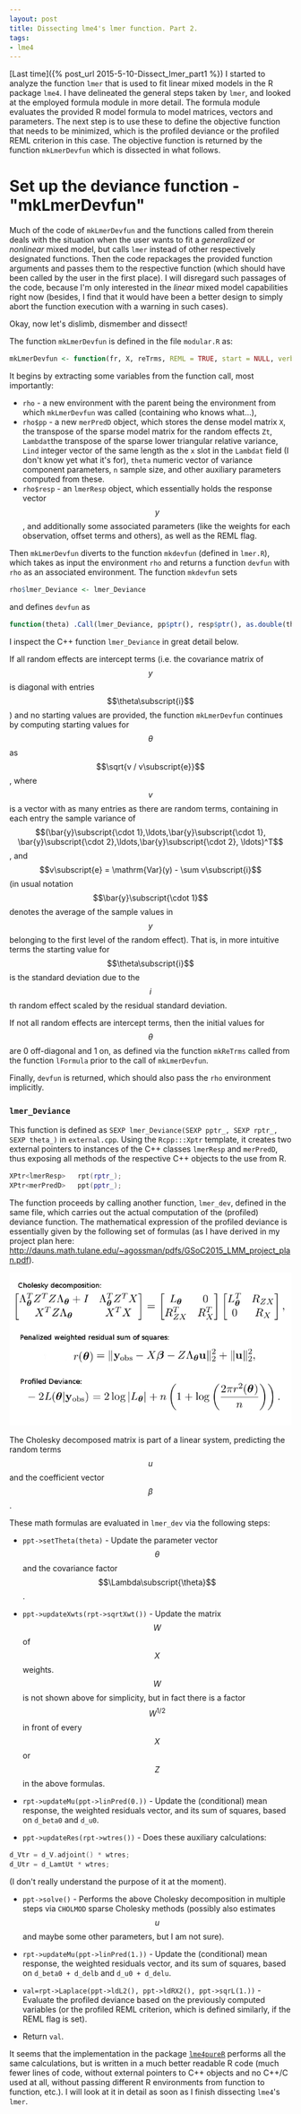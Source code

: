 ```yaml
---
layout: post
title: Dissecting lme4's lmer function. Part 2.
tags:
- lme4
---
```


[Last time]({% post_url 2015-5-10-Dissect_lmer_part1 %}) I started to analyze the function `lmer` that is used to fit linear mixed models in the R package `lme4`. I have delineated the general steps taken by `lmer`, and looked at the employed formula module in more detail. The formula module evaluates the provided R model formula to model matrices, vectors and parameters. The next step is to use these to define the objective function that needs to be minimized, which is the profiled deviance or the profiled REML criterion in this case. The objective function is returned by the function `mkLmerDevfun` which is dissected in what follows.

# Set up the deviance function - "mkLmerDevfun"

Much of the code of `mkLmerDevfun` and the functions called from therein deals with the situation when the user wants to fit a *generalized* or *nonlinear* mixed model, but calls `lmer` instead of other respectively designated functions. Then the code repackages the provided function arguments and passes them to the respective function (which should have been called by the user in the first place). I will disregard such passages of the code, because I'm only interested in the *linear* mixed model capabilities right now (besides, I find that it would have been a better design to simply abort the function execution with a warning in such cases).

Okay, now let's dislimb, dismember and dissect!

The function `mkLmerDevfun` is defined in the file `modular.R` as:

```R
mkLmerDevfun <- function(fr, X, reTrms, REML = TRUE, start = NULL, verbose=0, control=lmerControl(), ...)
```

It begins by extracting some variables from the function call, most importantly: 

* `rho` - a new environment with the parent being the environment from which `mkLmerDevfun` was called (containing who knows what...),
* `rho$pp` - a new `merPredD` object, which stores the dense model matrix `X`, the transpose of the sparse model matrix for the random effects `Zt`, `Lambdat`the transpose of the sparse lower triangular relative variance, `Lind` integer vector of the same length as the `x` slot in the `Lambdat` field (I don't know yet what it's for), `theta` numeric vector of variance component parameters, `n` sample size, and other auxiliary parameters computed from these.
* `rho$resp` - an `lmerResp` object, which essentially holds the response vector $$y$$, and additionally some associated parameters (like the weights for each observation, offset terms and others), as well as the REML flag.

Then `mkLmerDevfun` diverts to the function `mkdevfun` (defined in `lmer.R`), which takes as input the environment `rho` and returns a function `devfun` with `rho` as an associated environment. The function `mkdevfun` sets 

```R
rho$lmer_Deviance <- lmer_Deviance
``` 

and defines `devfun` as 

```R
function(theta) .Call(lmer_Deviance, pp$ptr(), resp$ptr(), as.double(theta))
```

I inspect the C++ function `lmer_Deviance` in great detail below.

If all random effects are intercept terms (i.e. the covariance matrix of $$y$$ is diagonal with entries $$\theta\subscript{i}$$) and no starting values are provided, the function `mkLmerDevfun` continues by computing starting values for $$\theta$$ as $$\sqrt{v / v\subscript{e}}$$, where $$v$$ is a vector with as many entries as there are random terms, containing in each entry the sample variance of $$(\bar{y}\subscript{\cdot 1},\ldots,\bar{y}\subscript{\cdot 1}, \bar{y}\subscript{\cdot 2},\ldots,\bar{y}\subscript{\cdot 2}, \ldots)^T$$, and $$v\subscript{e} = \mathrm{Var}(y) - \sum v\subscript{i}$$ (in usual notation $$\bar{y}\subscript{\cdot 1}$$ denotes the average of the sample values in $$y$$ belonging to the first level of the random effect). That is, in more intuitive terms the starting value for $$\theta\subscript{i}$$ is the standard deviation due to the $$i$$th random effect scaled by the residual standard deviation. 

If not all random effects are intercept terms, then the initial values for $$\theta$$ are 0 off-diagonal and 1 on, as defined via the function `mkReTrms` called from the function `lFormula` prior to the call of `mkLmerDevfun`.

Finally, `devfun` is returned, which should also pass the `rho` environment implicitly.

### `lmer_Deviance`

This function is defined as `SEXP lmer_Deviance(SEXP pptr_, SEXP rptr_, SEXP theta_)` in `external.cpp`.
Using the `Rcpp:::Xptr` template, it creates two external pointers to instances of the C++ classes `lmerResp` and `merPredD`, thus exposing all methods of the respective C++ objects to the use from R.

```C++
XPtr<lmerResp>   rpt(rptr_);
XPtr<merPredD>   ppt(pptr_);
```

The function proceeds by calling another function, `lmer_dev`, defined in the same file, which carries out the actual computation of the (profiled) deviance function. The mathematical expression of the profiled deviance is essentially given by the following set of formulas (as I have derived in my project plan here: <http://dauns.math.tulane.edu/~agossman/pdfs/GSoC2015_LMM_project_plan.pdf>).

![profiled deviance formulas (PNG image)](/images/profiled_deviance.png?raw=true "profiled_deviance.png")

The Cholesky decomposed matrix is part of a linear system, predicting the random terms $$u$$ and the coefficient vector $$\beta$$.

These math formulas are evaluated in `lmer_dev` via the following steps:

* `ppt->setTheta(theta)` - Update the parameter vector $$\theta$$ and the covariance factor $$\Lambda\subscript{\theta}$$.

* `ppt->updateXwts(rpt->sqrtXwt())` - Update the matrix $$W$$ of $$X$$ weights. $$W$$ is not shown above for simplicity, but in fact there is a factor $$W^{1/2}$$ in front of every $$X$$ or $$Z$$ in the above formulas.

* `rpt->updateMu(ppt->linPred(0.))` - Update the (conditional) mean response, the weighted residuals vector, and its sum of squares, based on `d_beta0` and `d_u0`.

* `ppt->updateRes(rpt->wtres())` - Does these auxiliary calculations:

```C++
d_Vtr = d_V.adjoint() * wtres;
d_Utr = d_LamtUt * wtres;
```

(I don't really understand the purpose of it at the moment).

* `ppt->solve()` - Performs the above Cholesky decomposition in multiple steps via `CHOLMOD` sparse Cholesky methods (possibly also estimates $$u$$ and maybe some other parameters, but I am not sure).

* `rpt->updateMu(ppt->linPred(1.))` - Update the (conditional) mean response, the weighted residuals vector, and its sum of squares, based on `d_beta0 + d_delb` and `d_u0 + d_delu`. 

* `val=rpt->Laplace(ppt->ldL2(), ppt->ldRX2(), ppt->sqrL(1.))` - Evaluate the profiled deviance based on the previously computed variables (or the profiled REML criterion, which is defined similarly, if the REML flag is set).

* Return `val`.

It seems that the implementation in the package [`lme4pureR`](https://github.com/lme4/lme4pureR) performs all the same calculations, but is written in a much better readable R code (much fewer lines of code, without external pointers to C++ objects and no C++/C used at all, without passing different R environments from function to function, etc.). I will look at it in detail as soon as I finish dissecting `lme4`'s `lmer`.
